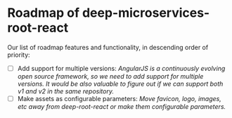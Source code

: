Roadmap of deep-microservices-root-react
========================================

Our list of roadmap features and functionality, in descending order of priority:

- [ ] Add support for multiple versions: *AngularJS is a continuously evolving open source framework, so we need to add support for multiple versions. It would be also valuable to figure out if we can support both v1 and v2 in the same repository.*
- [ ] Make assets as configurable parameters: *Move favicon, logo, images, etc away from deep-root-react or make them configurable parameters.*
